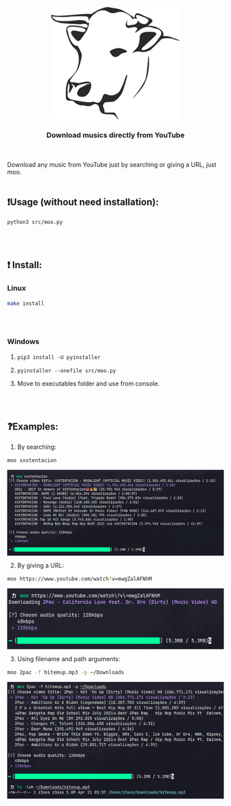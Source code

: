 <div align="center">
    <img src="./assets/cow.png" />
    <h3>Download musics directly from YouTube</h3>
</div>

<br /><br/>
Download any music from YouTube just by searching or giving a URL, just moo.
<br /><br/>

## ❗️Usage (without need installation):
```bash
python3 src/moo.py
```

<br /><br/>

## ❗️ Install:

### Linux
```bash
make install
```

<br /><br/>

### Windows
1. `pip3 install -U pyinstaller`

2. `pyinstaller --onefile src/moo.py`

3. Move to executables folder and use from console.

<br /><br/>

## ❓Examples:
1. By searching:

```bash
moo xxxtentacion
```

<div align="center">
    <img align="center" src="./assets/example1.png" />
</div>

2. By giving a URL:

```bash
moo https://www.youtube.com/watch?v=mwgZalAFNhM
```

<div align="center">
    <img align="center" src="./assets/example2.png" />
</div>

3. Using filename and path arguments:

```bash
moo 2pac -f hitemup.mp3 -p ~/Downloads
```

<div align="center">
    <img src="./assets/example3.png" />
</div>
